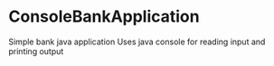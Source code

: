 # ConsoleBankApplication
Simple bank java application
Uses java console for reading input and printing output 
